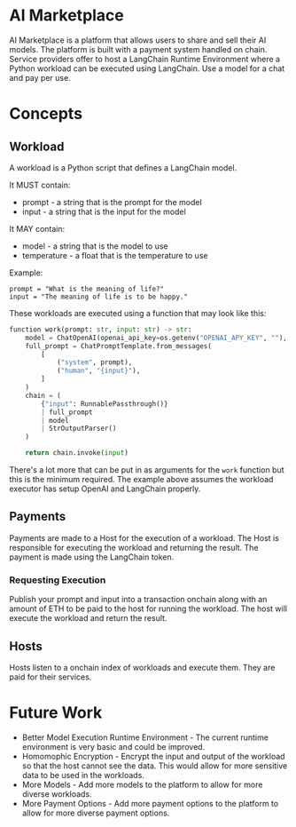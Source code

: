 # AI Marketplace
AI Marketplace is a platform that allows users to share and sell their AI models. The platform is built with a payment system handled on chain. Service providers offer to host a LangChain Runtime Environment where a Python workload can be executed using LangChain. Use a model for a chat and pay per use. 

# Concepts
## Workload
A workload is a Python script that defines a LangChain model.

It MUST contain: 
- prompt - a string that is the prompt for the model
- input - a string that is the input for the model

It MAY contain:
- model - a string that is the model to use
- temperature - a float that is the temperature to use

Example: 
```
prompt = "What is the meaning of life?"
input = "The meaning of life is to be happy."
```

These workloads are executed using a function that may look like this:
```python
function work(prompt: str, input: str) -> str:
    model = ChatOpenAI(openai_api_key=os.getenv("OPENAI_APY_KEY", ""), temperature=0.1)
    full_prompt = ChatPromptTemplate.from_messages(
        [
            ("system", prompt),
            ("human", "{input}"),
        ]
    )
    chain = (
        {"input": RunnablePassthrough()}
        | full_prompt
        | model
        | StrOutputParser()
    )

    return chain.invoke(input)
```
There's a lot more that can be put in as arguments for the `work` function but this is the minimum required. The example above assumes the workload executor has setup OpenAI and LangChain properly.

## Payments
Payments are made to a Host for the execution of a workload. The Host is responsible for executing the workload and returning the result. The payment is made using the LangChain token.

### Requesting Execution
Publish your prompt and input into a transaction onchain along with an amount of ETH to be paid to the host for running the workload. The host will execute the workload and return the result.

## Hosts
Hosts listen to a onchain index of workloads and execute them. They are paid for their services.



# Future Work
* Better Model Execution Runtime Environment - The current runtime environment is very basic and could be improved.
* Homomophic Encryption - Encrypt the input and output of the workload so that the host cannot see the data. This would allow for more sensitive data to be used in the workloads.
* More Models - Add more models to the platform to allow for more diverse workloads.
* More Payment Options - Add more payment options to the platform to allow for more diverse payment options.
